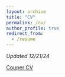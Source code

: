 ```yaml
---
layout: archive
title: "CV"
permalink: /cv/
author_profile: true
redirect_from:
  - /resume
---
```


*Updated 12/21/24* 

<a href="https://lcouper.github.io/assets/Couper_CV_Dec2024.pdf" target="_blank">Couper CV</a>
